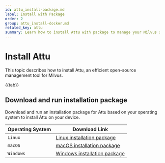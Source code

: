 ```yaml
---
id: attu_install-package.md
label: Install with Package
order: 2
group: attu_install-docker.md
related_key: attu
summary: Learn how to install Attu with package to manage your Milvus service.
---
```


# Install Attu

This topic describes how to install Attu, an efficient open-source management tool for Milvus.

{{tab}}

## Download and run installation package

Download and run an installation package for Attu based on your operating system to install Attu on your device.

<table class="attu-package">
	<thead>
        <tr>
            <th>Operating System</th>
            <th>Download Link</th>
        </tr>
	</thead>
	<tbody>
        <tr>
            <td><code>Linux</code></td>
            <td><a href="https://github.com/zilliztech/attu/releases/download/v2.0.1/attu_2.0.1_amd64.deb">Linux installation package</a></td>
        </tr>
        <tr>
            <td><code>macOS</code></td>
            <td><a href="https://github.com/zilliztech/attu/releases/download/v2.0.1/attu-2.0.1.dmg">macOS installation package</a></td>
        </tr>
        <tr>
            <td><code>Windows</code></td>
            <td><a href="https://github.com/zilliztech/attu/releases/download/v2.0.1/attu-Setup-2.0.1.exe">Windows installation package</a></td>
        </tr>
	</tbody>
</table>
